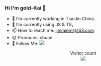 ### Hi I'm gold-Kai 👋

- 🔭 I’m currently working in TianJin China.
- 🌱 I’m currently using JS & TS。
- 📫 How to reach me: jinkaiem@163.com
- 😄 Pronouns: shuan
- 👏 Follow Me: [![](https://img.shields.io/github/followers/gold-Kai?label=follow%20me&style=social)](https://github.com/gold-Kai)

<p align="center">
  Visitor count<br>
  <img src="https://profile-counter.glitch.me/gold-Kai/count.svg" />
</p>
